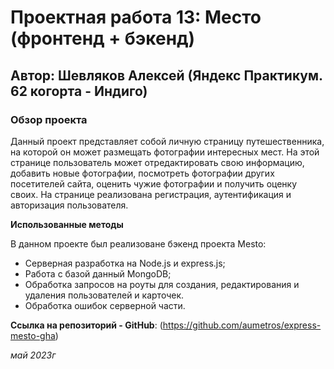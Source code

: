 # Проектная работа 13: Место (фронтенд + бэкенд)

## Автор: Шевляков Алексей (Яндекс Практикум. 62 когорта - Индиго)

### Обзор проекта

Данный проект представляет собой личную страницу путешественника, на которой он может размещать фотографии интересных мест. На этой странице пользователь может отредактировать свою информацию, добавить новые фотографии, посмотреть фотографии других посетителей сайта, оценить чужие фотографии и получить оценку своих. На странице реализована регистрация, аутентификация и авторизация пользователя.

**Использованные методы**

В данном проекте был реализоване бэкенд проекта Mesto:

- Серверная разработка на Node.js и express.js;
- Работа с базой данный MongoDB;
- Обработка запросов на роуты для создания, редактирования и удаления пользователей и карточек.
- Обработка ошибок серверной части.

**Ссылка на репозиторий - GitHub**: (https://github.com/aumetros/express-mesto-gha)

_май 2023г_
